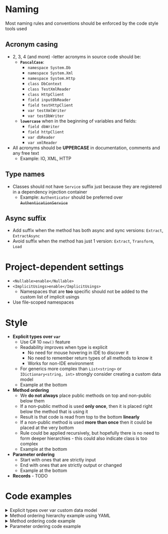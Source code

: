 # Naming

Most naming rules and conventions should be enforced by the code style tools used

## Acronym casing

* 2, 3, 4 (and more) -letter acronyms in source code should be:
  - **`PascalCase`**:
    - `namespace System.Db`
    - `namespace System.Xml`
    - `namespace System.Http`
    - `class DbContext`
    - `class TestXmlReader`
    - `class HttpClient`
    - `field inputDbReader`
    - `field testHttpClient`
    - `var testXmlWriter`
    - `var testDbWriter`
  - **`lowercase`** when in the beginning of variables and fields:
    - `field dbWriter`
    - `field httpClient`
    - `var dbReader`
    - `var xmlReader`
* All acronyms should be **UPPERCASE** in documentation, comments and any free text
  - Example: IO, XML, HTTP

## Type names

* Classes should not have `Service` suffix just because they are registered in a dependency injection container
  - Example: `Authenticator` should be preferred over ~~`AuthenticationService`~~

## Async suffix

* Add suffix when the method has both async and sync versions: `Extract`, `ExtractAsync`
* Avoid suffix when the method has just 1 version: `Extract`, `Transform`, `Load`

# Project-dependent settings

* `<Nullable>enable</Nullable>`
* `<ImplicitUsings>enable</ImplicitUsings>`
  - Namespaces that are **too** specific should not be added to the custom list of implicit usings
* Use file-scoped namespaces

# Style

* **Explicit types over `var`**
  - Use C# 10 `new()` feature
  - Readability improves when type is explicit
    - No need for mouse hovering in IDE to discover it
    - No need to remember return types of all methods to know it
    - Works for non-IDE environment
  - For generics more complex than `List<string>` or `IDictionary<string, int>` strongly consider creating a custom data model
  - Example at the bottom
* **Method ordering**
  - We **do not always** place public methods on top and non-public below them
  - If a non-public method is used **only once**, then it is placed right below the method that is using it
  - Result is that code is read from top to the bottom **linearly**
  - If a non-public method is used **more than once** then it could be placed at the very bottom
  - Rule could be applied recursively, but hopefully there is no need to form deeper hierarchies - this could also indicate class is too complex
  - Example at the bottom
* **Parameter ordering**
  - Start with ones that are strictly input
  - End with ones that are strictly output or changed
  - Example at the bottom
* **Records** - TODO

# Code examples

<details><summary>Explicit types over var custom data model</summary>

```csharp
class InvertedIndex
{
    // the dictionary keeps a list of postings for each term
    // a posting is a pair of document and occurrences of the respective term
    private readonly Dictionary<string, List<KeyValuePair<string, int>>> _index = new();

    public void AddPosting(string term, string document, int occurrences)
    {
        if (!_index.TryGetValue(term, out List<KeyValuePair<string, int>> postings))
        {
            postings = new();
            _index.Add(term, postings);
        }

        postings.Add(new KeyValuePair<string, int>(document, occurrences));
    }

    public IReadOnlyCollection<string> GetDocuments(string term)
    {
        if (!_index.TryGetValue(term, out List<KeyValuePair<string, int>> postings))
        {
            return new List<string>(capacity: 0);
        }

        List<string> documents = new(capacity: postings.Count);
        foreach (KeyValuePair<string, int> posting in postings)
        {
            documents.Add(posting.Key);
        }

        return documents;
    }
}
```
</details>
<details><summary>Method ordering hierarchy example using YAML</summary>

```yaml
class SessionController:
  # log-in sub-tree
  LogIn public method:
    Authenticate private method:
    CreateSession private method:
  # log out sub-tree
  LogOut public method:
    DeleteSession private method:
  # common
  PrepareClient private method:
```
</details>
<details><summary>Method ordering code example</summary>

```csharp
public class SessionController
{
    // log-in sub-tree

    public ISession LogIn(ICredentials credentials)
    {
        IAuthClient client = PrepareClient();
        Authenticate(client, credentials);
        return CreateSession(client, credentials);
    }

    private void Authenticate(IAuthClient client, ICredentials credentials) {}

    private ISession CreateSession(IAuthClient client, ICredentials credentials) {}

    // log-out subtree

    public void LogOut()
    {
        IAuthClient client = PrepareClient();
        DeleteSession(client, Context.CurrentCredentials);
    }

    private void DeleteSession(IAuthClient client, ICredentials credentials) {}

    // common

    private IAuthClient PrepareClient() {}
}
```

</details>
<details><summary>Parameter ordering code example</summary>

```csharp
// input is strictly an input parameter, so it is in the beginning
// log gets changed in the implementation
// result is an out parameter, so it is at the end
public bool TryDoSomething(int input, List<string> log, out int result)
{}
```

</details>
